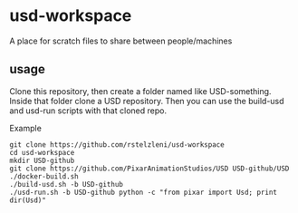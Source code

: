# usd-workspace
A place for scratch files to share between people/machines

## usage

Clone this repository, then create a folder named like USD-something. Inside that
folder clone a USD repository. Then you can use the build-usd and usd-run scripts
with that cloned repo.

Example
```
git clone https://github.com/rstelzleni/usd-workspace
cd usd-workspace
mkdir USD-github
git clone https://github.com/PixarAnimationStudios/USD USD-github/USD
./docker-build.sh
./build-usd.sh -b USD-github
./usd-run.sh -b USD-github python -c "from pixar import Usd; print dir(Usd)"
```
